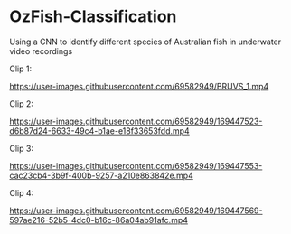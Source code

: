 # OzFish-Classification
Using a CNN to identify different species of Australian fish in underwater video recordings

Clip 1:

https://user-images.githubusercontent.com/69582949/BRUVS_1.mp4

Clip 2:

https://user-images.githubusercontent.com/69582949/169447523-d6b87d24-6633-49c4-b1ae-e18f33653fdd.mp4

Clip 3:

https://user-images.githubusercontent.com/69582949/169447553-cac23cb4-3b9f-400b-9257-a210e863842e.mp4

Clip 4:

https://user-images.githubusercontent.com/69582949/169447569-597ae216-52b5-4dc0-b16c-86a04ab91afc.mp4

